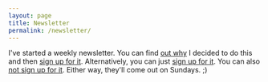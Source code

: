 ```yaml
---
layout: page
title: Newsletter
permalink: /newsletter/
---
```


I've started a weekly newsletter. You can find [out why](http://lqb2writes.tumblr.com/post/154072823022/why-ill-start-a-personal-email-newsletter) I decided to do this and then [sign up for it](http://tinyletter.com/lqb2). Alternatively, you can just [sign up for it](http://tinyletter.com/lqb2). You can also [not sign up for it](https://www.instagram.com/iambranden/). Either way, they'll come out on Sundays. ;)